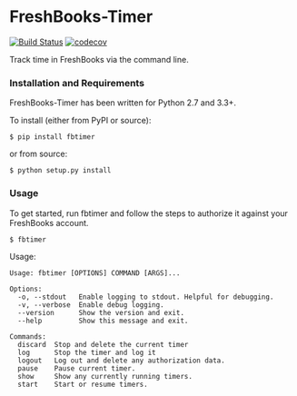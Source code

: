 FreshBooks-Timer
================

[![Build Status](https://travis-ci.org/amcintosh/FreshBooks-Timer.svg?branch=master)](https://travis-ci.org/amcintosh/FreshBooks-Timer)
[![codecov](https://codecov.io/gh/amcintosh/FreshBooks-Timer/branch/master/graph/badge.svg)](https://codecov.io/gh/amcintosh/FreshBooks-Timer)

Track time in FreshBooks via the command line.

### Installation and Requirements

FreshBooks-Timer has been written for Python 2.7 and 3.3+.

To install (either from PyPI or source):
```
$ pip install fbtimer
```
or from source:
```
$ python setup.py install
```

### Usage

To get started, run fbtimer and follow the steps to authorize it against your FreshBooks account.
```
$ fbtimer
```

Usage:
```
Usage: fbtimer [OPTIONS] COMMAND [ARGS]...

Options:
  -o, --stdout   Enable logging to stdout. Helpful for debugging.
  -v, --verbose  Enable debug logging.
  --version      Show the version and exit.
  --help         Show this message and exit.

Commands:
  discard  Stop and delete the current timer
  log      Stop the timer and log it
  logout   Log out and delete any authorization data.
  pause    Pause current timer.
  show     Show any currently running timers.
  start    Start or resume timers.
```
